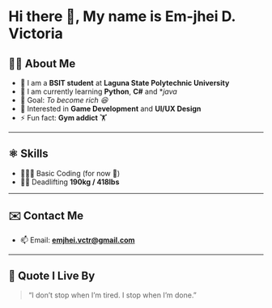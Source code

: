 # Hi there 👋, My name is Em-jhei D. Victoria  

<!--
**jhei011/jhei011** is a ✨ _special_ ✨ repository because its `README.md` (this file) appears on your GitHub profile.
-->

## 🧍🏻 About Me  
- 🎒 I am a **BSIT student** at **Laguna State Polytechnic University**  
- 📕 I am currently learning **Python**, **C#** and **java*
- 🎯 Goal: *To become rich 😆*  
- 🤔 Interested in **Game Development** and **UI/UX Design**  
- ⚡ Fun fact: **Gym addict** 🏋️  

---

## ⚛️ Skills  
- 🧑🏻‍💻 Basic Coding (for now 🚀)  
- 💪🏻 Deadlifting **190kg / 418lbs**  

---

## ✉️ Contact Me  
- 📫 Email: **emjhei.vctr@gmail.com**  

---

## 💬 Quote I Live By  
> “I don’t stop when I’m tired. I stop when I’m done.”

